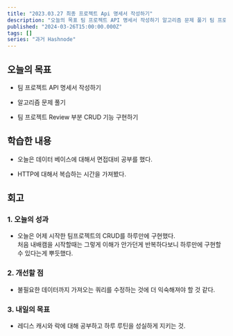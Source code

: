 ```yaml
---
title: "2023.03.27 최종 프로젝트 Api 명세서 작성하기"
description: "오늘의 목표 팀 프로젝트 API 명세서 작성하기 알고리즘 문제 풀기 팀 프로젝트 Review 부분 CRUD 기능 구현하기 학습한 내용 오늘은 데이터 베이스에 대해서 면접대비 공부를 했다. HTTP에 대해서 복습하는 시간을 가져봤다. 회고 1. 오늘의 성과 오늘은 어제 시작한 팀프로젝트의 CRUD를 하루만에 구현했다. 처음 내배캠을 시작할때는 그렇게 이해가 안가던게 반복하다보니 하루만에 구현할 수 있다는게 뿌듯했다. 2. 개..."
published: "2024-03-26T15:00:00.000Z"
tags: []
series: "과거 Hashnode"
---
```


## 오늘의 목표

* 팀 프로젝트 API 명세서 작성하기
    
* 알고리즘 문제 풀기
    
* 팀 프로젝트 Review 부분 CRUD 기능 구현하기
    

## 학습한 내용

* 오늘은 데이터 베이스에 대해서 면접대비 공부를 했다.
    
* HTTP에 대해서 복습하는 시간을 가져봤다.
    

## 회고

### 1\. 오늘의 성과

* 오늘은 어제 시작한 팀프로젝트의 CRUD를 하루만에 구현했다.  
    처음 내배캠을 시작할때는 그렇게 이해가 안가던게 반복하다보니 하루만에 구현할 수 있다는게 뿌듯했다.
    

### 2\. 개선할 점

* 불필요한 데이터까지 가져오는 쿼리를 수정하는 것에 더 익숙해져야 할 것 같다.
    

### 3\. 내일의 목표

* 레디스 캐시와 락에 대해 공부하고 하루 루틴을 성실하게 지키는 것.